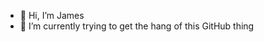 - 👋 Hi, I’m James
- 🌱 I’m currently trying to get the hang of this GitHub thing

<!---
JamesDenali/JamesDenali is a ✨ special ✨ repository because its `README.md` (this file) appears on your GitHub profile.
You can click the Preview link to take a look at your changes.
--->

